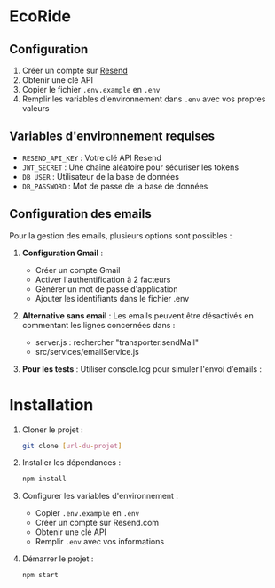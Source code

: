 # EcoRide

## Configuration

1. Créer un compte sur [Resend](https://resend.com)
2. Obtenir une clé API
3. Copier le fichier `.env.example` en `.env`
4. Remplir les variables d'environnement dans `.env` avec vos propres valeurs

## Variables d'environnement requises

- `RESEND_API_KEY` : Votre clé API Resend
- `JWT_SECRET` : Une chaîne aléatoire pour sécuriser les tokens
- `DB_USER` : Utilisateur de la base de données
- `DB_PASSWORD` : Mot de passe de la base de données

## Configuration des emails

Pour la gestion des emails, plusieurs options sont possibles :

1. **Configuration Gmail** :
   - Créer un compte Gmail
   - Activer l'authentification à 2 facteurs
   - Générer un mot de passe d'application
   - Ajouter les identifiants dans le fichier .env

2. **Alternative sans email** :
   Les emails peuvent être désactivés en commentant les lignes concernées dans :
   - server.js : rechercher "transporter.sendMail"
   - src/services/emailService.js

3. **Pour les tests** :
   Utiliser console.log pour simuler l'envoi d'emails : 

# Installation

1. Cloner le projet :
   ```bash
   git clone [url-du-projet]
   ```

2. Installer les dépendances :
   ```bash
   npm install
   ```

3. Configurer les variables d'environnement :
   - Copier `.env.example` en `.env`
   - Créer un compte sur Resend.com
   - Obtenir une clé API
   - Remplir `.env` avec vos informations

4. Démarrer le projet :
   ```bash
   npm start
   ``` 
